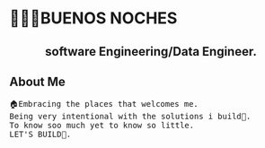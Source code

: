 # 🙋🏿‍♂️BUENOS NOCHES
<p>
<h2 align="center">software Engineering/Data Engineer.</h3>
</p>

## About Me
<pre alighn="center">🏠Embracing the places that welcomes me.
Being very intentional with the solutions i build🤖.
To know soo much yet to know so little.
LET'S BUILD🚀.
</pre>

